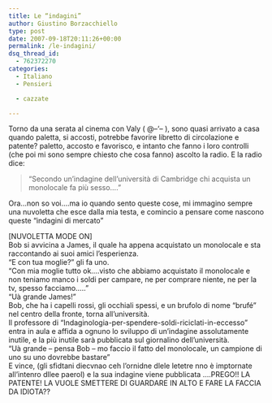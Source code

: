 ```yaml
---
title: Le “indagini”
author: Giustino Borzacchiello
type: post
date: 2007-09-18T20:11:26+00:00
permalink: /le-indagini/
dsq_thread_id:
  - 762372270
categories:
  - Italiano
  - Pensieri

  - cazzate

---
```

Torno da una serata al cinema con Valy ( @&#8211;&#8216;&#8211; ), sono quasi arrivato a casa quando paletta, si accosti, potrebbe favorire libretto di circolazione e patente? paletto, accosto e favorisco, e intanto che fanno i loro controlli (che poi mi sono sempre chiesto che cosa fanno) ascolto la radio. E la radio dice:

> &#8220;Secondo un&#8217;indagine dell&#8217;università di Cambridge chi acquista un monolocale fa più sesso&#8230;.&#8221;

Ora&#8230;non so voi&#8230;.ma io quando sento queste cose, mi immagino sempre una nuvoletta che esce dalla mia testa, e comincio a pensare come nascono queste &#8220;indagini di mercato&#8221;

[NUVOLETTA MODE ON]  
Bob si avvicina a James, il quale ha appena acquistato un monolocale e sta raccontando ai suoi amici l&#8217;esperienza.  
&#8220;E con tua moglie?&#8221; gli fa uno.  
&#8220;Con mia moglie tutto ok&#8230;.visto che abbiamo acquistato il monolocale e non teniamo manco i soldi per campare, ne per comprare niente, ne per la tv, spesso facciamo&#8230;..&#8221;  
&#8220;Uà grande James!&#8221;  
Bob, che ha i capelli rossi, gli occhiali spessi, e un brufolo di nome &#8220;brufé&#8221; nel centro della fronte, torna all&#8217;università.  
Il professore di &#8220;Indaginologia-per-spendere-soldi-riciclati-in-eccesso&#8221; entra in aula e affida a ognuno lo sviluppo di un&#8217;indagine assolutamente inutile, e la più inutile sarà pubblicata sul giornalino dell&#8217;università.  
&#8220;Uà grande &#8211; pensa Bob &#8211; mo faccio il fatto del monolocale, un campione di uno su uno dovrebbe bastare&#8221;  
E vince, (gli sfidtani diecvnao ceh l&#8217;ornidne dlele letetre nno è imptornate all&#8217;intenro dllee paerol) e la sua indagine viene pubblicata &#8230;.PREGO!! LA PATENTE! LA VUOLE SMETTERE DI GUARDARE IN ALTO E FARE LA FACCIA DA IDIOTA??